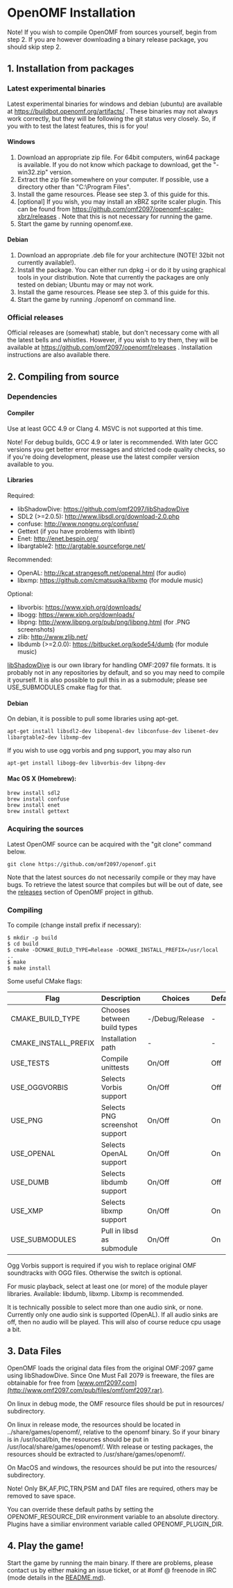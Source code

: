 # OpenOMF Installation

Note! If you wish to compile OpenOMF from sources yourself, begin from step 2.
If you are however downloading a binary release package, you should skip step 2.

## 1. Installation from packages

### Latest experimental binaries

Latest experimental binaries for windows and debian (ubuntu) are available at
https://buildbot.openomf.org/artifacts/ . These binaries may not always work
correctly, but they will be following the git status very closely. So, if you
with to test the latest features, this is for you!

#### Windows

1. Download an appropriate zip file. For 64bit computers, win64 package is available.
   If you do not know which package to download, get the "-win32.zip" version.
2. Extract the zip file somewhere on your computer. If possible, use a directory other
   than "C:\Program Files".
3. Install the game resources. Please see step 3. of this guide for this.
4. [optional] If you wish, you may install an xBRZ sprite scaler plugin.
   This can be found from https://github.com/omf2097/openomf-scaler-xbrz/releases .
   Note that this is not necessary for running the game.
5. Start the game by running openomf.exe.

#### Debian

1. Download an appropriate .deb file for your architecture (NOTE! 32bit not currently available!).
2. Install the package. You can either run dpkg -i <packagefile> or do it by using graphical tools
   in your distribution. Note that currently the packages are only tested on debian; Ubuntu may or
   may not work.
3. Install the game resources. Please see step 3. of this guide for this.
4. Start the game by running ./openomf on command line.

### Official releases

Official releases are (somewhat) stable, but don't necessary come with all the latest bells and
whistles. However, if you wish to try them, they will be available at
https://github.com/omf2097/openomf/releases . Installation instructions are also available there.

## 2. Compiling from source

### Dependencies

#### Compiler

Use at least GCC 4.9 or Clang 4. MSVC is not supported at this time.

Note! For debug builds, GCC 4.9 or later is recommended. With later GCC versions you get better
error messages and stricted code quality checks, so if you're doing development, please use
the latest compiler version available to you.

#### Libraries

Required:
* libShadowDive: https://github.com/omf2097/libShadowDive
* SDL2 (>=2.0.5): http://www.libsdl.org/download-2.0.php
* confuse: http://www.nongnu.org/confuse/
* Gettext (if you have problems with libintl)
* Enet: http://enet.bespin.org/
* libargtable2: http://argtable.sourceforge.net/

Recommended:
* OpenAL: http://kcat.strangesoft.net/openal.html (for audio)
* libxmp: https://github.com/cmatsuoka/libxmp (for module music)

Optional:
* libvorbis: https://www.xiph.org/downloads/
* libogg: https://www.xiph.org/downloads/
* libpng: http://www.libpng.org/pub/png/libpng.html (for .PNG screenshots)
* zlib: http://www.zlib.net/
* libdumb (>=2.0.0): https://bitbucket.org/kode54/dumb (for module music)

[libShadowDive](https://github.com/omf2097/libShadowDive) is our own library for handling OMF:2097
file formats. It is probably not in any repositories by default, and so you may need to compile
it yourself. It is also possible to pull this in as a submodule; please see USE_SUBMODULES cmake
flag for that.

#### Debian
On debian, it is possible to pull some libraries using apt-get.
```
apt-get install libsdl2-dev libopenal-dev libconfuse-dev libenet-dev libargtable2-dev libxmp-dev
```

If you wish to use ogg vorbis and png support, you may also run
```
apt-get install libogg-dev libvorbis-dev libpng-dev
```

#### Mac OS X (Homebrew):
```
brew install sdl2
brew install confuse
brew install enet
brew install gettext
```

### Acquiring the sources

Latest OpenOMF source can be acquired with the "git clone" command below.

```
git clone https://github.com/omf2097/openomf.git
```

Note that the latest sources do not necessarily compile or they may have bugs. To retrieve 
the latest source that compiles but will be out of date, see the 
[releases](https://github.com/omf2097/openomf/releases) section of OpenOMF project in github.

### Compiling

To compile (change install prefix if necessary):

```
$ mkdir -p build
$ cd build
$ cmake -DCMAKE_BUILD_TYPE=Release -DCMAKE_INSTALL_PREFIX=/usr/local ..
$ make
$ make install
```

Some useful CMake flags:

| Flag                      | Description                             | Choices         | Default |
| ------------------------- | --------------------------------------- | --------------- | ------- |
| CMAKE_BUILD_TYPE          | Chooses between build types             | -/Debug/Release | -       |
| CMAKE_INSTALL_PREFIX      | Installation path                       | -               | -       |
| USE_TESTS                 | Compile unittests                       | On/Off          | Off     |
| USE_OGGVORBIS             | Selects Vorbis support                  | On/Off          | Off     |
| USE_PNG                   | Selects PNG screenshot support          | On/Off          | On      |
| USE_OPENAL                | Selects OpenAL support                  | On/Off          | On      |
| USE_DUMB                  | Selects libdumb support                 | On/Off          | Off     |
| USE_XMP                   | Selects libxmp support                  | On/Off          | On      |
| USE_SUBMODULES            | Pull in libsd as submodule              | On/Off          | On      |

Ogg Vorbis support is required if you wish to replace original OMF soundtracks with OGG files.
Otherwise the switch is optional.

For music playback, select at least one (or more) of the module player libraries. 
Available: libdumb, libxmp. Libxmp is recommended.

It is technically possible to select more than one audio sink, or none. Currently only one
audio sink is supported (OpenAL). If all audio sinks are off, then no audio will be played.
This will also of course reduce cpu usage a bit.

## 3. Data Files

OpenOMF loads the original data files from the original OMF:2097 game using libShadowDive.
Since One Must Fall 2079 is freeware, the files are obtainable for free from
[www.omf2097.com](http://www.omf2097.com/pub/files/omf/omf2097.rar).

On linux in debug mode, the OMF resource files should be put in resources/ subdirectory.

On linux in release mode, the resources should be located in ../share/games/openomf/,
relative to the openomf binary. So if your binary is in /usr/local/bin, the resources should
be put in /usr/local/share/games/openomf/. With release or testing packages,
the resources should be extracted to /usr/share/games/openomf/.

On MacOS and windows, the resources should be put into the resources/ subdirectory.

Note! Only BK,AF,PIC,TRN,PSM and DAT files are required, others may be removed to save space.

You can override these default paths by setting the OPENOMF_RESOURCE_DIR environment
variable to an absolute directory. Plugins have a similiar environment variable called
OPENOMF_PLUGIN_DIR.

## 4. Play the game!

Start the game by running the main binary. If there are problems, please contact us by either
making an issue ticket, or at #omf @ freenode in IRC (mode details in the
[README.md](https://github.com/omf2097/openomf/blob/master/README.md)).
